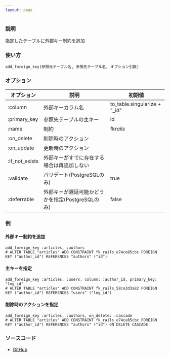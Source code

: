 ```yaml
---
layout: page
---
```


### 説明

指定したテーブルに外部キー制約を追加

### 使い方

    add_foreign_key(参照元テーブル名, 参照先テーブル名, オプション引数)

### オプション

| オプション     | 説明                                             | 初期値                        |
| -------------- | ------------------------------------------------ | ----------------------------- |
| :column        | 外部キーカラム名                                 | to_table.singularize + "\_id" |
| :primary_key   | 参照先テーブルの主キー                           | id                            |
| :name          | 制約                                             | fk*rails*<identifier>         |
| :on_delete     | 削除時のアクション                               |                               |
| :on_update     | 更新時のアクション                               |                               |
| :if_not_exists | 外部キーがすでに存在する場合は再追加しない       |                               |
| :validate      | バリデート(PostgreSQLのみ)                       | true                          |
| :deferrable    | 外部キーが遅延可能かどうかを指定(PostgreSQLのみ) | false                         |

### 例

#### 外部キー制約を追加

    add_foreign_key :articles, :authors
    # ALTER TABLE "articles" ADD CONSTRAINT fk_rails_e74ce85cbc FOREIGN KEY ("author_id") REFERENCES "authors" ("id")

#### 主キーを指定

    add_foreign_key :articles, :users, column: :author_id, primary_key: "lng_id"
    # ALTER TABLE "articles" ADD CONSTRAINT fk_rails_58ca3d3a82 FOREIGN KEY ("author_id") REFERENCES "users" ("lng_id")

#### 削除時のアクションを指定

    add_foreign_key :articles, :authors, on_delete: :cascade
    # ALTER TABLE "articles" ADD CONSTRAINT fk_rails_e74ce85cbc FOREIGN KEY ("author_id") REFERENCES "authors" ("id") ON DELETE CASCADE

### ソースコード

- [GitHub](https://github.com/rails/rails/blob/984c3ef2775781d47efa9f541ce570daa2434a80/activerecord/lib/active_record/connection_adapters/abstract/schema_statements.rb#L1085)
